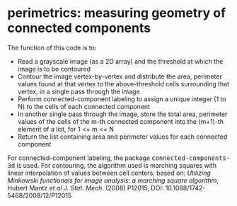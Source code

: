 # perimetrics: measuring geometry of connected components
The function of this code is to:
- Read a grayscale image (as a 2D array) and the threshold at which the image is to be contoured
- Contour the image vertex-by-vertex and distribute the area, perimeter values found at that vertex to the above-threshold cells surrounding that vertex, in a single pass through the image
- Perform connected-component labeling to assign a unique integer (1 to N) to the cells of each connected component
- In another single pass through the image, store the total area, perimeter values of the cells of the m-th connected component into the (m+1)-th element of a list, for 1 <= m <= N
- Return the list containing area and perimeter values for each connected component

For connected-component labeling, the package <tt>connected-components-3d</tt> is used.
For contouring, the algorithm used is marching squares with linear interpolation of values between cell centers, based on:
*Utilizing Minkowski functionals for image analysis: a marching square algorithm*, Hubert Mantz *et al J. Stat. Mech.* (2008) P12015, DOI: 10.1088/1742-5468/2008/12/P12015
